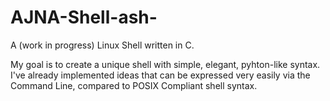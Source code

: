 # AJNA-Shell-ash-
A (work in progress) Linux Shell written in C.

My goal is to create a unique shell with simple, elegant, pyhton-like syntax.
I've already implemented ideas that can be expressed very easily via the Command Line, compared to POSIX Compliant shell syntax.
